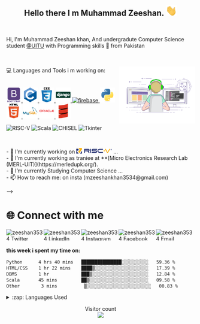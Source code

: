 <h2 align="center">Hello there I m Muhammad Zeeshan. <img src="https://raw.githubusercontent.com/ABSphreak/ABSphreak/master/gifs/Hi.gif" width="30px"></h2>
<br>

Hi, I'm Muhammad Zeeshan khan, And undergradute Computer Science student [@UITU](https://www.uit.edu/) with Programming skills 🚀 from Pakistan
<br>
<br>
<br>
<p align='center'>
  <a href="https://www.instagram.com/xeeshan3534/"> <i class="fab fa-instagram"></i></a>
  <a href="https://twitter.com/Muhamma57794277"><i class="fab fa-twitter"></i></a>
  <a href="https://www.linkedin.com/in/zeeshan-khan-651763208//"><i class="fab fa-linkedin"></i></a>
  </p>
  <img width="40%" src="img/coding-freak.gif" align="right" />

💻 Languages and Tools i m working on:
<br><br>
<p align="left"> <a href="https://getbootstrap.com" target="_blank"> <img src="https://raw.githubusercontent.com/devicons/devicon/master/icons/bootstrap/bootstrap-plain-wordmark.svg" alt="bootstrap" width="40" height="40"/> </a> <a href="https://www.cprogramming.com/" target="_blank"> <img src="https://raw.githubusercontent.com/devicons/devicon/master/icons/c/c-original.svg" alt="c" width="40" height="40"/> </a> <a href="https://www.w3schools.com/css/" target="_blank"> <img src="https://raw.githubusercontent.com/devicons/devicon/master/icons/css3/css3-original-wordmark.svg" alt="css3" width="40" height="40"/> </a> <a href="https://www.djangoproject.com/" target="_blank"> <img src="https://raw.githubusercontent.com/devicons/devicon/master/icons/django/django-original.svg" alt="django" width="40" height="40"/> </a>
   <a href="https://firebase.google.com/" target="_blank"> <img src="https://www.vectorlogo.zone/logos/firebase/firebase-icon.svg" alt="firebase" width="40" height="40"/> </a> 
  <a href="https://www.python.org" target="_blank"> <img src="https://raw.githubusercontent.com/devicons/devicon/master/icons/python/python-original.svg" alt="python" width="40" height="40"/> </a>
  <a href="https://www.w3.org/html/" target="_blank"> <img src="https://raw.githubusercontent.com/devicons/devicon/master/icons/html5/html5-original-wordmark.svg" alt="html5" width="40" height="40"/> </a>
<a href="https://www.mysql.com/" target="_blank"> <img src="https://raw.githubusercontent.com/devicons/devicon/master/icons/mysql/mysql-original-wordmark.svg" alt="mysql" width="40" height="40"/> </a>
   <a href="https://www.oracle.com/" target="_blank"> <img src="https://raw.githubusercontent.com/devicons/devicon/master/icons/oracle/oracle-original.svg" alt="oracle" width="40" height="40"/> </a> <a href="https://www.photoshop.com/en" target="_blank">
  <a href="https://www.scala-lang.org" target="_blank"> <img src="https://raw.githubusercontent.com/devicons/devicon/master/icons/scala/scala-original.svg" alt="scala" width="40" height="40"/> </a>
</p>
 
  ![RISC-V](https://img.shields.io/badge/RISCV-011E41?style=flat-square&logo=RISCV&logoColor=white)
![Scala](https://img.shields.io/badge/Scala-DE3423?style=flat-square&logo=Scala&logoColor=white)
![CHISEL](https://img.shields.io/badge/CHISEL-011E41?style=flat-square&logo=CHISEL&logoColor=white)
![Tkinter](https://img.shields.io/badge/Tkinter-3859a3?style=flat-square&logo=Tkinter&logoColor=white)

  
<br>
<p align="left">
- 🔭 I’m currently working on  <img height="15" src="img/Standard_2.png"> ...<br>
- 💼 I'm currently working as traniee at **[Micro Electronics Research Lab (MERL-UIT)](https://merledupk.org/).<br>
- 🌱 I’m currently Studying Computer Science  ...<br>
- 📫 How to reach me: on insta (mzeeshankhan3534@gmail.com)
  
--></p>
# 🌐 Connect with me

[<img align="left" alt="zeeshan3534 Twitter" height="30px" width="100px" src="https://img.shields.io/badge/Twitter-1DA1F2?style=for-the-badge&logo=Twitter&logoColor=white" />][twitter]
[<img align="left" alt="zeeshan3534 LinkedIn" height="30px" width="100px" src="https://img.shields.io/badge/Linkedin-0A66C2?style=for-the-badge&logo=Linkedin&logoColor=white" />][linkedin]
[<img align="left" alt="zeeshan3534 Instagram" height="30px" width="100px" src="https://img.shields.io/badge/Instagram-E4405F?style=for-the-badge&logo=instagram&logoColor=white" />][instagram]
[<img align="left" alt="zeeshan3534 Facebook" height="30px" width="100px" src="https://img.shields.io/badge/Facebook-3b5998?style=for-the-badge&logo=facebook&logoColor=white" />][facebook]
[<img align="left" alt="zeeshan3534 Email" height="30px" width="100px" src="https://img.shields.io/badge/Gmail-EA4335?style=for-the-badge&logo=Gmail&logoColor=white" />][gmail]
<br />

[twitter]: https://twitter.com/mzeeshan3534
[instagram]: https://www.instagram.com/xeeshan3534/
[linkedin]: https://www.linkedin.com/in/zeeshan-khan-651763208/
[facebook]: https://www.facebook.com/profile.php?id=100025302128019
[gmail]: mailto:mzeeshankhan3534@gmail.com
<br>
**this week i spent my time on:**
<!--START_SECTION:waka-->
```text
Python      4 hrs 40 mins   ███████████████░░░░░░░░░░   59.36 % 
HTML/CSS    1 hr 22 mins    ████▒░░░░░░░░░░░░░░░░░░░░   17.39 % 
DBMS        1 hr            ███▒░░░░░░░░░░░░░░░░░░░░░   12.84 % 
Scala       45 mins         ██▒░░░░░░░░░░░░░░░░░░░░░░   09.58 % 
Other        3 mins          ▒░░░░░░░░░░░░░░░░░░░░░░░░   00.83 % 
```
<!--END_SECTION:waka-->

<details>
  <summary>:zap: Languages Used</summary>
<a href="https://github.com/zeeshan3534/github-readme-stats">
  <img align="center" src="https://github-readme-stats.vercel.app/api/top-langs/?username=zeeshan3534&layout=compact&hide_border=true" />
</a>
</details>
<p align="center"> 
  Visitor count<br>
  <img src="https://profile-counter.glitch.me/zeeshan3534/count.svg" />
</p>
